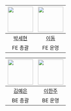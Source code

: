 |<img src="https://avatars.githubusercontent.com/u/64801796?v=4" width="80">|<img src="https://avatars.githubusercontent.com/u/79556112?v=4" width="80">|
|:---:|:---:|
|[박세현](https://github.com/pakxe)|[이동](https://github.com/LellowMellow)|
|FE 총괄|FE 운영|

|<img src="https://avatars.githubusercontent.com/u/64801796?v=4" width="80">|<img src="https://avatars.githubusercontent.com/u/103047410?v=4" width="80">|
|:---:|:---:|
|[김예은](https://github.com/pakxe)|[이한주](https://github.com/namesnames)|
|BE 총괄|BE 운영|
